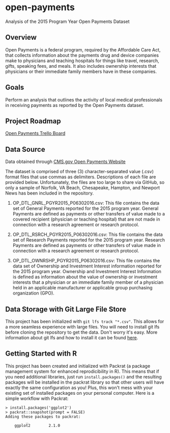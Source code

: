 # open-payments
Analysis of the 2015 Program Year Open Payments Dataset

## Overview
Open Payments is a federal program, required by the Affordable Care Act, that collects information 
about the payments drug and device companies make to physicians and teaching hospitals for things 
like travel, research, gifts, speaking fees, and meals. It also includes ownership interests that 
physicians or their immediate family members have in these companies.

## Goals
Perform an analysis that outlines the activity of local medical professionals in receiving payments as reported 
by the Open Payments dataset.

## Project Roadmap
[Open Payments Trello Board](https://trello.com/b/GtFYXDgy/twitter-account-analysis)

## Data Source
Data obtained through [CMS.gov Open Payments Website](https://www.cms.gov/OpenPayments/index.html)

The dataset is comprised of three (3) character-separated value (.csv) format files that use commas as delimiters. 
Descriptions of each file are provided below. Unfortunately, the files are too large to share via GitHub, so 
only a sample of Norfolk, VA Beach, Chesapeake, Hampton, and Newport News has been included in the repository.

  1. OP_DTL_GNRL_PGYR2015_P06302016.csv: 
  This file contains the data set of General Payments reported for the 2015 program year. General Payments are 
  defined as payments or other transfers of value made to a covered recipient (physician or teaching hospital) 
  that are not made in connection with a research agreement or research protocol.
  
  2. OP_DTL_RSRCH_PGYR2015_P06302016.csv:
  This file contains the data set of Research Payments reported for the 2015 program year. Research Payments 
  are defined as payments or other transfers of value made in connection with a research agreement or 
  research protocol.

  3. OP_DTL_OWNRSHP_PGYR2015_P06302016.csv:
  This file contains the data set of Ownership and Investment Interest information reported for the 2015 
  program year. Ownership and Investment Interest Information is defined as information about the value of 
  ownership or investment interests that a physician or an immediate family member of a physician held in 
  an applicable manufacturer or applicable group purchasing organization (GPO).  

## Data Storage with Git Large File Store
This project has been initialized with `git lfs track "*.csv"`. This allows for a more seamless experience
with large files. You will need to install git lfs before cloning the repository to get the data. Don't worry it's easy. 
More information about git lfs and how to install it can be found [here](https://git-lfs.github.com/).
 
## Getting Started with R
This project has been created and initialized with Packrat (a package management system for enhanced reprodicibility
in R). This means that if you need additional libraries, just run `install.packages()` and the resulting 
packages will be installed in the packrat library so that other users will have exactly the same configuration
as you! Plus, this won't mess with your existing set of installed packages on your personal computer. Here is a 
simple workflow with Packrat:

```
> install.packages('ggplot2')
> packrat::snapshot(prompt = FALSE)
Adding these packages to packrat:
         _      
    ggplot2        2.1.0
```